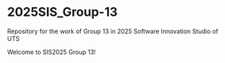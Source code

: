 # 2025SIS_Group-13
Repository for the work of Group 13 in 2025 Software Innovation Studio of UTS

Welcome to SIS2025 Group 13!
